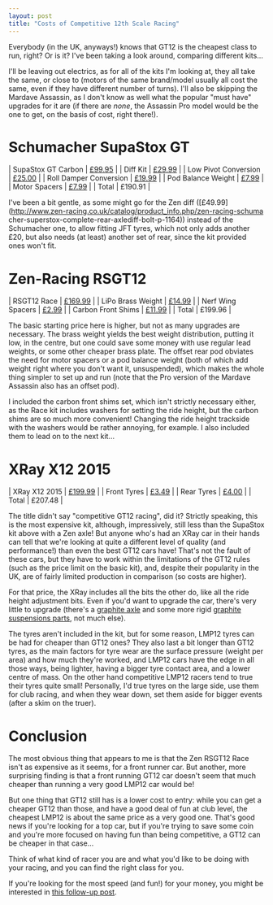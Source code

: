```yaml
---
layout: post
title: "Costs of Competitive 12th Scale Racing"
---
```


Everybody (in the UK, anyways!) knows that GT12 is the cheapest class to run,
right? Or is it? I've been taking a look around, comparing different kits...


I'll be leaving out electrics, as for all of the kits I'm looking at, they all
take the same, or close to (motors of the same brand/model usually all cost the
same, even if they have different number of turns). I'll also be skipping the
Mardave Assassin, as I don't know as well what the popular "must have" upgrades
for it are (if there are *none*, the Assassin Pro model would be the one to
get, on the basis of cost, right there!).

Schumacher SupaStox GT
======================

| SupaStox GT Carbon | [£99.95](http://www.racing-cars.com/pp/Product_Category/Full_List/K157.html) |
| Diff Kit | [£29.99](http://www.racing-cars.com/pp/Product_Category/Full_List/U4633.html) |
| Low Pivot Conversion | [£25.00](http://www.racing-cars.com/pp/Product_Category/Full_List/U4716.html) |
| Roll Damper Conversion | [£19.99](http://www.racing-cars.com/pp/Product_Category/Full_List/U4647.html) |
| Pod Balance Weight | [£7.99](http://www.racing-cars.com/pp/Product_Category/Full_List/U4646.html) |
| Motor Spacers | [£7.99](http://www.racing-cars.com/pp/Product_Category/Full_List/U4709.html) |
| Total | £190.91 |

I've been a bit gentle, as some might go for the Zen diff
([£49.99](http://www.zen-racing.co.uk/catalog/product_info.php/zen-racing-schuma
cher-superstox-complete-rear-axlediff-bolt-p-1164)) instead of the Schumacher
one, to allow fitting JFT tyres, which not only adds another £20, but also
needs (at least) another set of rear, since the kit provided ones won't fit.

Zen-Racing RSGT12
=================

| RSGT12 Race | [£169.99](http://www.zen-racing.co.uk/catalog/product_info.php/zen-racing-zen-rsgt12-race-p-1099) |
| LiPo Brass Weight | [£14.99](http://www.zen-racing.co.uk/catalog/product_info.php/gt12-lipo-brass-weight-90g-p-1093) |
| Nerf Wing Spacers | [£2.99](http://www.zen-racing.co.uk/catalog/product_info.php/gt12-nerf-wing-spacers-p-1084) |
| Carbon Front Shims | [£11.99](http://www.zen-racing.co.uk/catalog/product_info.php/gt12l4-carbon-front-shim-set-p-1128) |
| Total | £199.96 |

The basic starting price here is higher, but not as many upgrades are
necessary. The brass weight yields the best weight distribution, putting it
low, in the centre, but one could save some money with use regular lead
weights, or some other cheaper brass plate. The offset rear pod obviates the
need for motor spacers or a pod balance weight (both of which add weight right
where you don't want it, unsuspended), which makes the whole thing simpler to
set up and run (note that the Pro version of the Mardave Assassin also has an
offset pod).

I included the carbon front shims set, which isn't strictly necessary either,
as the Race kit includes washers for setting the ride height, but the carbon
shims are so much more convenient! Changing the ride height trackside with the
washers would be rather annoying, for example. I also included them to lead on
to the next kit...

XRay X12 2015
=============

| XRay X12 2015 | [£199.99](http://www.rcdisco.com/part-info.php?partNo=XR370004) |
| Front Tyres | [£3.49](http://www.racing-cars.com/pp/Product_Category/Wheels_Tyres_and_Inserts/JT32FA.html) |
| Rear Tyres | [£4.00](http://www.racing-cars.com/pp/Product_Category/Wheels_Tyres_and_Inserts/JT30RA.html) |
| Total | £207.48 |

The title didn't say "competitive GT12 racing", did it? Strictly speaking, this
is the most expensive kit, although, impressively, still less than the SupaStox
kit above with a Zen axle! But anyone who's had an XRay car in their hands can
tell that we're looking at quite a different level of quality (and
performance!) than even the best GT12 cars have! That's not the fault of these
cars, but they have to work within the limitations of the GT12 rules (such as
the price limit on the basic kit), and, despite their popularity in the UK, are
of fairly limited production in comparison (so costs are higher).

For that price, the XRay includes all the bits the other do, like all the ride
height adjustment bits. Even if you'd want to upgrade the car, there's very
little to upgrade (there's a [graphite
axle](http://www.rcdisco.com/part-info.php?partNo=XR375010) and some more rigid
[graphite suspensions
parts](http://www.rcdisco.com/part-info.php?partNo=XR372113), not much else).

The tyres aren't included in the kit, but for some reason, LMP12 tyres can be
had for cheaper than GT12 ones? They also last a bit longer than GT12 tyres, as
the main factors for tyre wear are the surface pressure (weight per area) and
how much they're worked, and LMP12 cars have the edge in all those ways, being
lighter, having a bigger tyre contact area, and a lower centre of mass. On the
other hand competitive LMP12 racers tend to true their tyres quite small!
Personally, I'd true tyres on the large side, use them for club racing, and
when they wear down, set them aside for bigger events (after a skim on the
truer).

Conclusion
==========

The most obvious thing that appears to me is that the Zen RSGT12 Race isn't as
expensive as it seems, for a front runner car. But another, more surprising
finding is that a front running GT12 car doesn't seem that much cheaper than
running a very good LMP12 car would be!

But one thing that GT12 still has is a lower cost to entry: while you can get a
cheaper GT12 than those, and have a good deal of fun at club level, the
cheapest LMP12 is about the same price as a very good one. That's good news if
you're looking for a top car, but if you're trying to save some coin and you're
more focused on having fun than being competitive, a GT12 can be cheaper in
that case...

Think of what kind of racer you are and what you'd like to be doing with your
racing, and you can find the right class for you.

If you're looking for the most speed (and fun!) for your money, you might be
interested in [this follow-up post](../../21/gt10-cost/).
